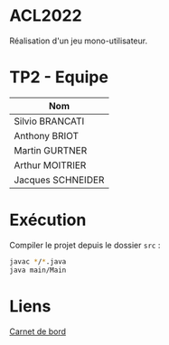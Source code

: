 # ACL2022

Réalisation d'un jeu mono-utilisateur.

# TP2 - Equipe

| Nom |
| ------ |
| Silvio BRANCATI |
| Anthony BRIOT |
| Martin GURTNER |
| Arthur MOITRIER |
| Jacques SCHNEIDER |

# Exécution

Compiler le projet depuis le dossier `src` : 

```bash
javac */*.java
java main/Main
```

# Liens 

[Carnet de bord](https://docs.google.com/document/d/17_5gxepJezHioY37KhuQF2T5QffP5K3K8vd6nic-mLI/edit?usp=sharing)
